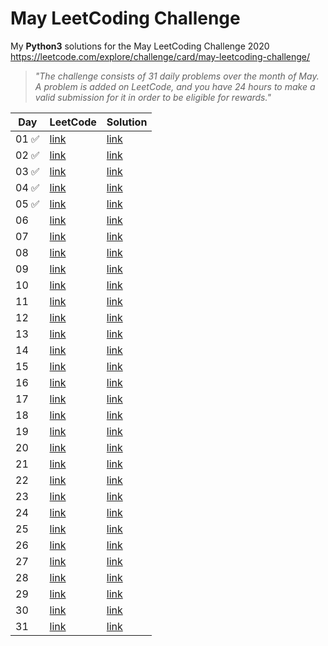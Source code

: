 # May LeetCoding Challenge
My **Python3** solutions for the May LeetCoding Challenge 2020  
https://leetcode.com/explore/challenge/card/may-leetcoding-challenge/  

> *"The challenge consists of 31 daily problems over the month of May. A problem is added on LeetCode, and you have 24 hours to make a valid submission for it in order to be eligible for rewards."*  


 Day  | LeetCode | Solution |
----- |----------| ---------|
01 ✅ | [link](https://leetcode.com/explore/challenge/card/may-leetcoding-challenge/534/week-1-may-1st-may-7th/3316/) | [link](https://github.com/vintonic/MayLeetCodingChallenge/blob/master/Challenges/firstbadversion.py)
02 ✅ | [link](https://leetcode.com/explore/featured/card/may-leetcoding-challenge/534/week-1-may-1st-may-7th/3317/) | [link](https://github.com/vintonic/MayLeetCodingChallenge/blob/master/Challenges/jewelsandstones.py)
03 ✅ | [link](https://leetcode.com/explore/challenge/card/may-leetcoding-challenge/534/week-1-may-1st-may-7th/3318/) | [link](https://github.com/vintonic/MayLeetCodingChallenge/blob/master/Challenges/ransomnote.py)
04 ✅ | [link](https://leetcode.com/explore/challenge/card/may-leetcoding-challenge/534/week-1-may-1st-may-7th/3319/) | [link](https://github.com/vintonic/MayLeetCodingChallenge/blob/master/Challenges/numbercomplement.py)
05 ✅ | [link](https://leetcode.com/explore/challenge/card/may-leetcoding-challenge/534/week-1-may-1st-may-7th/3320/) | [link](https://github.com/vintonic/MayLeetCodingChallenge/blob/master/Challenges/firstuniquecharacter.py)
06 | [link](#) | [link](#)
07 | [link](#) | [link](#)
08 | [link](#) | [link](#)
09 | [link](#) | [link](#)
10 | [link](#) | [link](#)
11 | [link](#) | [link](#)
12 | [link](#) | [link](#)
13 | [link](#) | [link](#)
14 | [link](#) | [link](#)
15 | [link](#) | [link](#)
16 | [link](#) | [link](#)
17 | [link](#) | [link](#)
18 | [link](#) | [link](#)
19 | [link](#) | [link](#)
20 | [link](#) | [link](#)
21 | [link](#) | [link](#)
22 | [link](#) | [link](#)
23 | [link](#) | [link](#)
24 | [link](#) | [link](#)
25 | [link](#) | [link](#)
26 | [link](#) | [link](#)
27 | [link](#) | [link](#)
28 | [link](#) | [link](#)
29 | [link](#) | [link](#)
30 | [link](#) | [link](#)
31 | [link](#) | [link](#)
